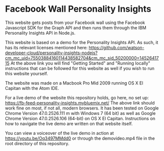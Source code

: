 # Facebook Wall Personality Insights

This website gets posts from your Facebook wall using the Facebook Javascript SDK for the Graph API and then runs them through the IBM Personality Insights API in Node.js.

This website is based on a demo for the Personality Insights API. As such, it has its relevant licenses mentioned here: https://github.com/watson-developer-cloud/personality-insights-nodejs?cm_mc_uid=75503884160114438582704&cm_mc_sid_50200000=1452641715
At the above link you will find "Getting Started" and "Running locally" instructions that can be followed for this website as well if you wish to run this website yourself.

The website was made on a Macbook Pro Mid 2009 running OS X El Capitan with the Atom IDE. 

For a live demo of the website this repository holds, go here, no set up: https://fb-feed-personality-insights.mybluemix.net/
The above link should work fine on most, if not all, modern browsers. It has been tested on Google Chrome Version 47.0.2526.111 m with Windows 7 (64 bit) as well as Google Chrome Version 47.0.2526.106 (64-bit) on OS X El Capitan.
Instructions on how to navigate the live demo are written on that website itself.

You can view a voiceover of the live demo in action at https://youtu.be/Oq3497MMdd0 or through the demovideo.mp4 file in the root directory of this repository. 




